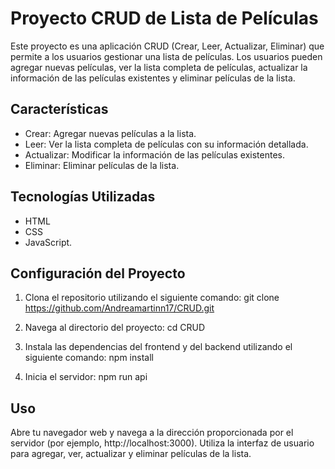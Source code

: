 # Proyecto CRUD de Lista de Películas

Este proyecto es una aplicación CRUD (Crear, Leer, Actualizar, Eliminar) que permite a los usuarios gestionar una lista de películas. Los usuarios pueden agregar nuevas películas, ver la lista completa de películas, actualizar la información de las películas existentes y eliminar películas de la lista.

## Características

- Crear: Agregar nuevas películas a la lista.
- Leer: Ver la lista completa de películas con su información detallada.
- Actualizar: Modificar la información de las películas existentes.
- Eliminar: Eliminar películas de la lista.

## Tecnologías Utilizadas

- HTML
- CSS
- JavaScript.

## Configuración del Proyecto

1. Clona el repositorio utilizando el siguiente comando: git clone https://github.com/Andreamartinn17/CRUD.git

2. Navega al directorio del proyecto: cd CRUD

3. Instala las dependencias del frontend y del backend utilizando el siguiente comando: npm install

4. Inicia el servidor: npm run api

## Uso

Abre tu navegador web y navega a la dirección proporcionada por el servidor (por ejemplo, http://localhost:3000). Utiliza la interfaz de usuario para agregar, ver, actualizar y eliminar películas de la lista.
